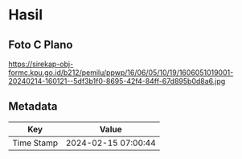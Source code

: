 # Hasil

## Foto C Plano

https://sirekap-obj-formc.kpu.go.id/b212/pemilu/ppwp/16/06/05/10/19/1606051019001-20240214-160121--5df3b1f0-8695-42f4-84ff-67d895b0d8a6.jpg


## Metadata

| Key        | Value               |
| ---------- | ------------------- |
| Time Stamp | 2024-02-15 07:00:44 |



